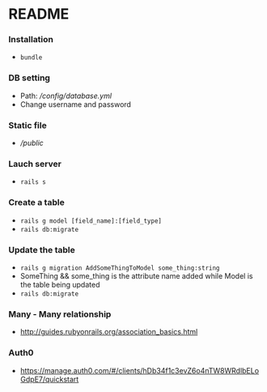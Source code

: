 # README

### Installation
* `bundle`

### DB setting
* Path: _/config/database.yml_
* Change username and password

### Static file
* _/public_

### Lauch server
* `rails s`

### Create a table
* `rails g model [field_name]:[field_type]`
* `rails db:migrate`

### Update the table
* `rails g migration AddSomeThingToModel some_thing:string`
* SomeThing && some_thing is the attribute name added while Model is the table being updated
* `rails db:migrate`

### Many - Many relationship
* http://guides.rubyonrails.org/association_basics.html

### Auth0
* https://manage.auth0.com/#/clients/hDb34f1c3evZ6o4nTW8WRdlbELoGdpE7/quickstart
